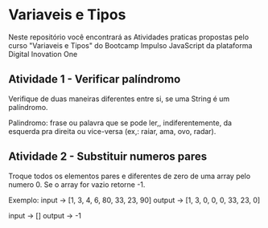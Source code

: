 # Variaveis e Tipos

Neste repositório você encontrará as Atividades praticas propostas pelo curso "Variaveis e Tipos" do Bootcamp Impulso JavaScript da plataforma Digital Inovation One

## Atividade 1 - Verificar palíndromo

Verifique de duas maneiras diferentes entre si, se uma String é um palíndromo.

Palindromo: frase ou palavra que se pode ler,, indiferentemente, da esquerda pra direita ou vice-versa (ex,: raiar, ama, ovo, radar).

## Atividade 2 - Substituir numeros pares

Troque todos os elementos pares e diferentes de zero de uma array pelo numero 0. Se o array for vazio retorne -1.

Exemplo:
input -> [1, 3, 4, 6, 80, 33, 23, 90]
output -> [1, 3, 0, 0, 0, 33, 23, 0]

input -> []
output -> -1
